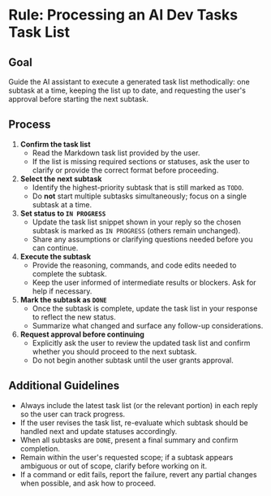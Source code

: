 # Rule: Processing an AI Dev Tasks Task List

## Goal

Guide the AI assistant to execute a generated task list methodically: one subtask at a time, keeping the list up to date, and requesting the user's approval before starting the next subtask.

## Process

1. **Confirm the task list**
   - Read the Markdown task list provided by the user.
   - If the list is missing required sections or statuses, ask the user to clarify or provide the correct format before proceeding.
2. **Select the next subtask**
   - Identify the highest-priority subtask that is still marked as `TODO`.
   - Do **not** start multiple subtasks simultaneously; focus on a single subtask at a time.
3. **Set status to `IN PROGRESS`**
   - Update the task list snippet shown in your reply so the chosen subtask is marked as `IN PROGRESS` (others remain unchanged).
   - Share any assumptions or clarifying questions needed before you can continue.
4. **Execute the subtask**
   - Provide the reasoning, commands, and code edits needed to complete the subtask.
   - Keep the user informed of intermediate results or blockers. Ask for help if necessary.
5. **Mark the subtask as `DONE`**
   - Once the subtask is complete, update the task list in your response to reflect the new status.
   - Summarize what changed and surface any follow-up considerations.
6. **Request approval before continuing**
   - Explicitly ask the user to review the updated task list and confirm whether you should proceed to the next subtask.
   - Do not begin another subtask until the user grants approval.

## Additional Guidelines

- Always include the latest task list (or the relevant portion) in each reply so the user can track progress.
- If the user revises the task list, re-evaluate which subtask should be handled next and update statuses accordingly.
- When all subtasks are `DONE`, present a final summary and confirm completion.
- Remain within the user's requested scope; if a subtask appears ambiguous or out of scope, clarify before working on it.
- If a command or edit fails, report the failure, revert any partial changes when possible, and ask how to proceed.
